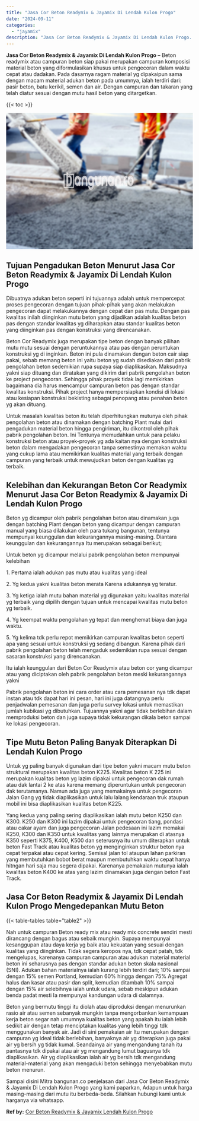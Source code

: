 ```yaml
---
title: "Jasa Cor Beton Readymix & Jayamix Di Lendah Kulon Progo"
date: "2024-09-11"
categories: 
  - "jayamix"
description: "Jasa Cor Beton Readymix & Jayamix Di Lendah Kulon Progo. Sampai disini Mitra bangunan.co penjelasan dari Jasa Cor Beton Readymix & Jayamix Di Lendah Kulon Pr..."
---
```


**Jasa Cor Beton Readymix & Jayamix Di Lendah Kulon Progo** – Beton readymix atau campuran beton siap pakai merupakan campuran komposisi material beton yang diformulasikan khusus untuk pengecoran dalam waktu cepat atau dadakan. Pada dasarnya ragam material yg dipakaipun sama dengan macam material adukan beton pada umumnya, ialah terdiri dari: pasir beton, batu kerikil, semen dan air. Dengan campuran dan takaran yang telah diatur sesuai dengan mutu hasil beton yang ditargetkan.

{{< toc >}}

![Jasa Cor Beton Readymix & Jayamix Di Lendah Kulon Progo](/images/jasa-cor-readymix-04.png)

## Tujuan Pengadukan Beton Menurut Jasa Cor Beton Readymix & Jayamix Di Lendah Kulon Progo

Dibuatnya adukan beton seperti ini tujuannya adalah untuk mempercepat proses pengecoran dengan tujuan pihak-pihak yang akan melakukan pengecoran dapat melakukannya dengan cepat dan pas mutu. Dengan pas kwalitas inilah diinginkan mutu beton yang dijadikan adalah kualitas beton pas dengan standar kwalitas yg diharapkan atau standar kualitas beton yang diinginkan pas dengan konstruksi yang direncanakan.

Beton Cor Readymix juga merupakan tipe beton dengan banyak pilihan mutu mutu sesuai dengan peruntukannya atau pas dengan peruntukan konstruksi yg di inginkan. Beton ini pula dinamakan dengan beton cair siap pakai, sebab memang beton ini yaitu beton yg sudah disediakan dari pabrik pengolahan beton sedemikian rupa supaya siap diaplikasikan. Maksudnya yakni siap dituang dan diratakan yang dikirim dari pabrik pengolahan beton ke project pengecoran. Sehingga pihak proyek tidak lagi memikirkan bagaimana dia harus mencampur campuran beton pas dengan standar kwalitas konstruksi. Pihak project hanya mempersiapkan kondisi di lokasi atau kesiapan konstruksi bekisting sebagai penopang atau penahan beton yg akan dituang.

Untuk masalah kwalitas beton itu telah diperhitungkan mutunya oleh pihak pengolahan beton atau dinamakan dengan batching Plant mulai dari pengadukan material beton hingga pengiriman, itu dikontrol oleh pihak pabrik pengolahan beton. Ini Tentunya memudahkan untuk para pelaku konstruksi beton atau proyek-proyek yg ada kaitan nya dengan konstruksi beton dalam mengadakan pengecoran tanpa semestinya memakan waktu yang cukup lama atau memikirkan kualitas material yang terbaik dengan campuran yang terbaik untuk mewujudkan beton dengan kualitas yg terbaik.

## Kelebihan dan Kekurangan Beton Cor Readymix Menurut Jasa Cor Beton Readymix & Jayamix Di Lendah Kulon Progo

Beton yg dicampur oleh pabrik pengolahan beton atau dinamakan juga dengan batching Plant dengan beton yang dicampur dengan campuran manual yang biasa dilakukan oleh para tukang bangunan, tentunya mempunyai keunggulan dan kekurangannya masing-masing. Diantara keunggulan dan kekurangannya Itu merupakan sebagai berikut;

Untuk beton yg dicampur melalui pabrik pengolahan beton mempunyai kelebihan

1\. Pertama ialah adukan pas mutu atau kualitas yang ideal

2\. Yg kedua yakni kualitas beton merata Karena adukannya yg teratur.

3\. Yg ketiga ialah mutu bahan material yg digunakan yaitu kwalitas material yg terbaik yang dipilih dengan tujuan untuk mencapai kwalitas mutu beton yg terbaik.

4\. Yg keempat waktu pengolahan yg tepat dan menghemat biaya dan juga waktu.

5\. Yg kelima tdk perlu repot memikirkan campuran kwalitas beton seperti apa yang sesuai untuk konstruksi yg sedang dibangun. Karena pihak dari pabrik pengolahan beton telah mengaduk sedemikian rupa sesuai dengan sasaran konstruksi yang direncanakan.

Itu ialah keunggulan dari Beton Cor Readymix atau beton cor yang dicampur atau yang diciptakan oleh pabrik pengolahan beton meski kekurangannya yakni

Pabrik pengolahan beton ini cara order atau cara pemesanan nya tdk dapat instan atau tdk dapat hari ini pesan, hari ini juga datangnya perlu penjadwalan pemesanan dan juga perlu survey lokasi untuk memastikan jumlah kubikasi yg dibutuhkan. Tujuannya yakni agar tidak berlebihan dalam memproduksi beton dan juga supaya tidak kekurangan dikala beton sampai ke lokasi pengecoran.

## Tipe Mutu Beton Paling Banyak Diterapkan Di Lendah Kulon Progo

Untuk yg paling banyak digunakan dari tipe beton yakni macam mutu beton struktural merupakan kwalitas beton K225. Kwalitas beton K 225 ini merupakan kualitas beton yg lazim dipakai untuk pengecoran dak rumah atau dak lantai 2 ke atas karena memang diperuntukan untuk pengecoran dak terutamanya. Namun ada juga yang memakainya untuk pengecoran Jalan Gang yg tidak diaplikasikan untuk lalu lalang kendaraan truk ataupun mobil ini bisa diaplikasikan kualitas beton K225.

Yang kedua yang paling sering diaplikasikan ialah mutu beton K250 dan K300. K250 dan K300 ini lazim dipakai untuk pengecoran tiang, pondasi atau cakar ayam dan juga pengecoran Jalan pedesaan ini lazim memakai K250, K300 dan K350 untuk kwalitas yang lainnya merupakan di atasnya K350 seperti K375, K400, K500 dan seterusnya itu umum diterapkan untuk beton Fast Track atau kualitas beton yg menginginkan struktur beton nya cepat terpakai atau cepat kering. Semisal jalan tol ataupun lahan parkiran yang membutuhkan bobot berat maupun membutuhkan waktu cepat hanya hitngan hari saja mau segera dipakai. Karenanya pemakaian mutunya ialah kwalitas beton K400 ke atas yang lazim dinamakan juga dengan beton Fast Track.

## Jasa Cor Beton Readymix & Jayamix Di Lendah Kulon Progo Mengedepankan Mutu Beton

{{< table-tables table="table2" >}}

Nah untuk campuran Beton ready mix atau ready mix concrete sendiri mesti dirancang dengan bagus atau sebaik mungkin. Supaya mempunyai kesanggupan atau daya kerja yg baik atau kekuatan yang sesuai dengan kualitas yang diinginkan. Tidak segera keropos nya, tdk cepat patah, tdk mengelupas, karenanya campuran campuran atau adukan material material beton ini seharusnya pas dengan standar adukan beton skala nasional (SNI). Adukan bahan materialnya ialah kurang lebih terdiri dari; 10% sampai dengan 15% semen Portland, kemudian 60% hingga dengan 75% Agregat halus dan kasar atau pasir dan split, kemudian ditambah 10% sampai dengan 15% air selebihnya ialah untuk udara, sebab meskipun adukan benda padat mesti Ia mempunyai kandungan udara di dalamnya.

Beton yang bermutu tinggi itu diolah atau diproduksi dengan menurunkan rasio air atau semen sebanyak mungkin tanpa mengorbankan kemampuan kerja beton segar nah umumnya kualitas beton yang apakah itu ialah lebih sedikit air dengan tetap menciptakan kualitas yang lebih tinggi tdk menggunakan banyak air. Jadi di sini pemakaian air Itu merupakan dengan campuran yg ideal tidak berlebihan, banyaknya air yg diterapkan juga pakai air yg bersih yg tidak kumal. Seandainya air yang mengandung tanah itu pantasnya tdk dipakai atau air yg mengandung lumut bagusnya tdk diaplikasikan. Air yg diaplikasikan ialah air yg bersih tdk mengandung material-material yang akan mengaduki beton sehingga menyebabkan mutu beton menurun.

Sampai disini Mitra bangunan.co penjelasan dari Jasa Cor Beton Readymix & Jayamix Di Lendah Kulon Progo yang kami paparkan, Adapun untuk harga masing-masing dari mutu itu berbeda-beda. Silahkan hubungi kami untuk harganya via whatsapp.

**Ref by:** [Cor Beton Readymix & Jayamix Lendah Kulon Progo](https://id.wikipedia.org/wiki/Cor)
